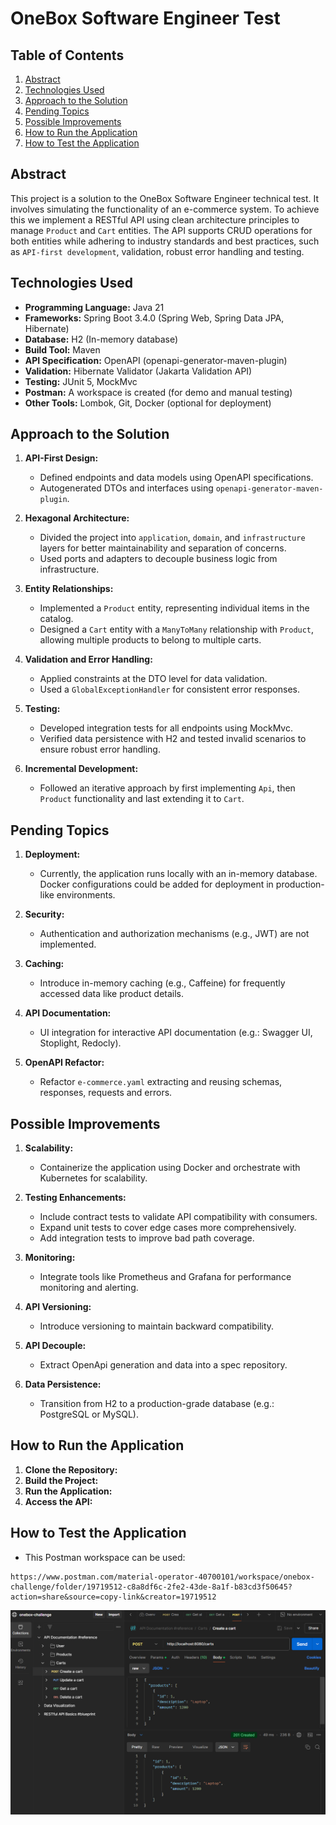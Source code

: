 # OneBox Software Engineer Test

## Table of Contents
1. [Abstract](#abstract)
2. [Technologies Used](#technologies-used)
3. [Approach to the Solution](#approach-to-the-solution)
4. [Pending Topics](#pending-topics)
5. [Possible Improvements](#possible-improvements)
6. [How to Run the Application](#how-to-run-the-application)
7. [How to Test the Application](#how-to-test-the-application)

## Abstract
This project is a solution to the OneBox Software Engineer technical test. 
It involves simulating the functionality of an e-commerce system.
To achieve this we implement a RESTful API using clean architecture principles to manage `Product` and `Cart` entities. 
The API supports CRUD operations for both entities while adhering to industry standards and best practices, such as `API-first development`, validation, robust error handling and testing.

## Technologies Used
- **Programming Language:** Java 21
- **Frameworks:** Spring Boot 3.4.0 (Spring Web, Spring Data JPA, Hibernate)
- **Database:** H2 (In-memory database)
- **Build Tool:** Maven
- **API Specification:** OpenAPI (openapi-generator-maven-plugin)
- **Validation:** Hibernate Validator (Jakarta Validation API)
- **Testing:** JUnit 5, MockMvc
- **Postman:** A workspace is created (for demo and manual testing) 
- **Other Tools:** Lombok, Git, Docker (optional for deployment)

## Approach to the Solution
1. **API-First Design:**
    - Defined endpoints and data models using OpenAPI specifications.
    - Autogenerated DTOs and interfaces using `openapi-generator-maven-plugin`.

2. **Hexagonal Architecture:**
    - Divided the project into `application`, `domain`, and `infrastructure` layers for better maintainability and separation of concerns.
    - Used ports and adapters to decouple business logic from infrastructure.

3. **Entity Relationships:**
    - Implemented a `Product` entity, representing individual items in the catalog.
    - Designed a `Cart` entity with a `ManyToMany` relationship with `Product`, allowing multiple products to belong to multiple carts.

4. **Validation and Error Handling:**
    - Applied constraints at the DTO level for data validation.
    - Used a `GlobalExceptionHandler` for consistent error responses.

5. **Testing:**
    - Developed integration tests for all endpoints using MockMvc.
    - Verified data persistence with H2 and tested invalid scenarios to ensure robust error handling.

6. **Incremental Development:**
    - Followed an iterative approach by first implementing `Api`, then `Product` functionality and last extending it to `Cart`.

## Pending Topics
1. **Deployment:**
    - Currently, the application runs locally with an in-memory database. Docker configurations could be added for deployment in production-like environments.

2. **Security:**
    - Authentication and authorization mechanisms (e.g., JWT) are not implemented.

3. **Caching:**
   - Introduce in-memory caching (e.g., Caffeine) for frequently accessed data like product details.

4. **API Documentation:**
    - UI integration for interactive API documentation (e.g.: Swagger UI, Stoplight, Redocly).

5. **OpenAPI Refactor:**
   - Refactor `e-commerce.yaml` extracting and reusing schemas, responses, requests and errors.


## Possible Improvements
1. **Scalability:**
    - Containerize the application using Docker and orchestrate with Kubernetes for scalability.

2. **Testing Enhancements:**
    - Include contract tests to validate API compatibility with consumers.
    - Expand unit tests to cover edge cases more comprehensively.
    - Add integration tests to improve bad path coverage.

3. **Monitoring:**
    - Integrate tools like Prometheus and Grafana for performance monitoring and alerting.

4. **API Versioning:**
    - Introduce versioning to maintain backward compatibility.

5. **API Decouple:**
    - Extract OpenApi generation and data into a spec repository.

6. **Data Persistence:**
    - Transition from H2 to a production-grade database (e.g.: PostgreSQL or MySQL).

## How to Run the Application
1. **Clone the Repository:**
2. **Build the Project:**
3. **Run the Application:**
4. **Access the API:**

## How to Test the Application
- This Postman workspace can be used:
```
https://www.postman.com/material-operator-40700101/workspace/onebox-challenge/folder/19719512-c8a8df6c-2fe2-43de-8a1f-b83cd3f50645?action=share&source=copy-link&creator=19719512
```
![img.png](readme_resources/postman_post_cart.png)

